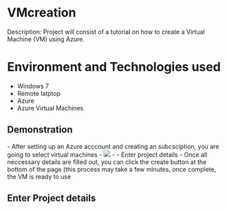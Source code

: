 # VMcreation
Description: Project will consist of a tutorial on how to create a Virtual Machine (VM) using Azure.

<h1> Environment and Technologies used </h1>

- Windows 7
- Remote latptop
- Azure
- Azure Virtual Machines

<h2> Demonstration</h2>
- After setting up an Azure acccount and creating an subcsciption, you are going to select virtual machines
- <img src= ("https://images.app.goo.gl/7pzSVeniYnukK1RZ6") />
-
-  Enter project details
-  Once all neccessary details are filled out, you can click the create button at the bottom of the page (this process may take a few minutes, once complete, the VM is ready to use

<h2> Enter Project details</h2>



           


  
